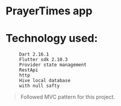 # PrayerTimes app

# Technology used: 
         Dart 2.16.1 
         Flutter sdk 2.10.3
         Provider state management
         RestApi
         http
         Hive local database
         with null safty
         

 > Followed MVC pattern for this project.
